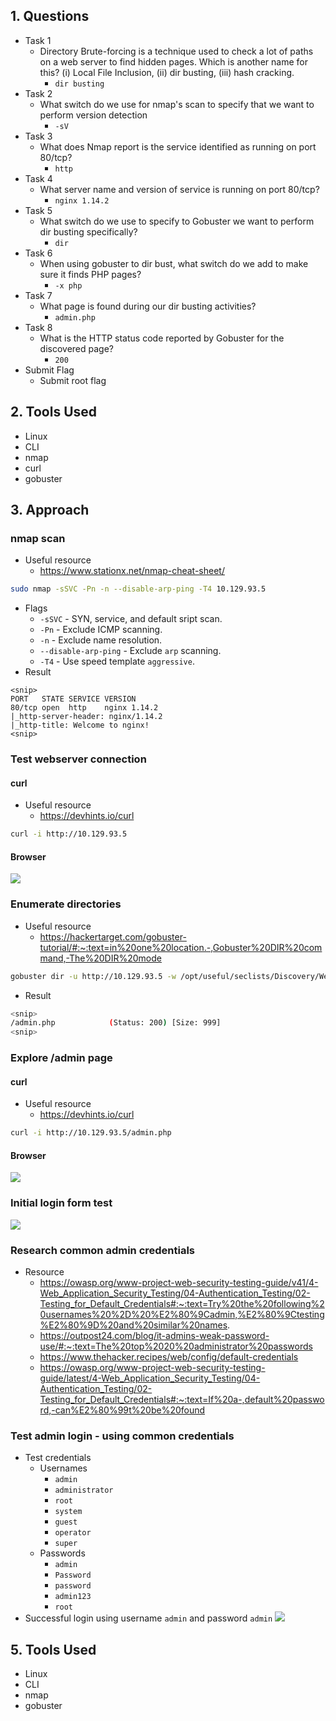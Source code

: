 ## 1. Questions
- Task 1
	- Directory Brute-forcing is a technique used to check a lot of paths on a web server to find hidden pages. Which is another name for this? (i) Local File Inclusion, (ii) dir busting, (iii) hash cracking.
		- `dir busting`
- Task 2
	- What switch do we use for nmap's scan to specify that we want to perform version detection
		- `-sV`
- Task 3
	- What does Nmap report is the service identified as running on port 80/tcp?
		- `http`
- Task 4
	- What server name and version of service is running on port 80/tcp?
		- `nginx 1.14.2`
- Task 5
	- What switch do we use to specify to Gobuster we want to perform dir busting specifically?
		- `dir`
- Task 6
	- When using gobuster to dir bust, what switch do we add to make sure it finds PHP pages?
		- `-x php`
- Task 7
	- What page is found during our dir busting activities?
		- `admin.php`
- Task 8
	- What is the HTTP status code reported by Gobuster for the discovered page?
		- `200`
- Submit Flag
	- Submit root flag
## 2. Tools Used
- Linux
- CLI
- nmap
- curl
- gobuster
## 3. Approach
### nmap scan
- Useful resource
	- https://www.stationx.net/nmap-cheat-sheet/
```bash
sudo nmap -sSVC -Pn -n --disable-arp-ping -T4 10.129.93.5
```
- Flags
	- `-sSVC` - SYN, service, and default sript scan.
	- `-Pn` - Exclude ICMP scanning.
	- `-n` - Exclude name resolution.
	- `--disable-arp-ping` - Exclude `arp` scanning.
	- `-T4` - Use speed template `aggressive`.
- Result
```
<snip>
PORT   STATE SERVICE VERSION
80/tcp open  http    nginx 1.14.2
|_http-server-header: nginx/1.14.2
|_http-title: Welcome to nginx!
<snip>
```
### Test webserver connection
#### curl
-  Useful resource
	- https://devhints.io/curl
```bash
curl -i http://10.129.93.5
```
#### Browser
![](Screenshot%202025-09-16%20at%2022.08.28.png)
### Enumerate directories
- Useful resource
	- https://hackertarget.com/gobuster-tutorial/#:~:text=in%20one%20location.-,Gobuster%20DIR%20command,-The%20DIR%20mode
```bash
gobuster dir -u http://10.129.93.5 -w /opt/useful/seclists/Discovery/Web-Content/common.txt
```
- Result
```bash
<snip>
/admin.php            (Status: 200) [Size: 999]
<snip>
```
### Explore /admin page
#### curl
-  Useful resource
	- https://devhints.io/curl
```bash
curl -i http://10.129.93.5/admin.php
```
#### Browser
![](Screenshot%202025-09-16%20at%2022.07.17.png)
### Initial login form test
![](Screenshot%202025-09-16%20at%2022.00.30.png)
### Research common admin credentials
- Resource
	- https://owasp.org/www-project-web-security-testing-guide/v41/4-Web_Application_Security_Testing/04-Authentication_Testing/02-Testing_for_Default_Credentials#:~:text=Try%20the%20following%20usernames%20%2D%20%E2%80%9Cadmin,%E2%80%9Ctesting%E2%80%9D%20and%20similar%20names.
	- https://outpost24.com/blog/it-admins-weak-password-use/#:~:text=The%20top%2020%20administrator%20passwords
	- https://www.thehacker.recipes/web/config/default-credentials
	- https://owasp.org/www-project-web-security-testing-guide/latest/4-Web_Application_Security_Testing/04-Authentication_Testing/02-Testing_for_Default_Credentials#:~:text=If%20a-,default%20password,-can%E2%80%99t%20be%20found
### Test admin login - using common credentials
- Test credentials
	- Usernames
		- `admin`
		- `administrator`
		- `root`
		- `system`
		- `guest`
		- `operator`
		- `super`
	- Passwords
		- `admin`
		- `Password`
		- `password`
		- `admin123`
		- `root`
- Successful login using username `admin` and password `admin`
![](Screenshot%202025-09-16%20at%2022.06.02.png)
## 5. Tools Used
- Linux
- CLI
- nmap
- gobuster
